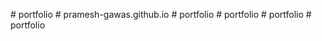 
#   p o r t f o l i o 
 
 #   p r a m e s h - g a w a s . g i t h u b . i o 
 
 #   p o r t f o l i o 
 
 #   p o r t f o l i o 
 
 
#   p o r t f o l i o  
 #   p o r t f o l i o  
 